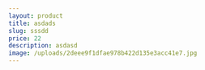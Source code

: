 ```yaml
---
layout: product
title: asdads
slug: sssdd
price: 22
description: asdasd
image: /uploads/2deee9f1dfae978b422d135e3acc41e7.jpg
---
```


